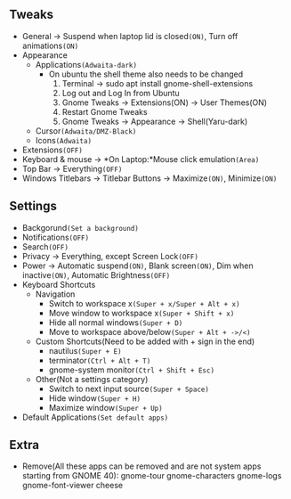## Tweaks
* General -> Suspend when laptop lid is closed`(ON)`, Turn off animations`(ON)`
* Appearance
    * Applications`(Adwaita-dark)`
      * On ubuntu the shell theme also needs to be changed
         1. Terminal -> sudo apt install gnome-shell-extensions
         2. Log out and Log In from Ubuntu
         3. Gnome Tweaks -> Extensions(ON) -> User Themes(ON)
         4. Restart Gnome Tweaks
         5. Gnome Tweaks -> Appearance -> Shell(Yaru-dark) 
    * Cursor`(Adwaita/DMZ-Black)`
    * Icons`(Adwaita)`
* Extensions`(OFF)`
* Keyboard & mouse -> *On Laptop:*Mouse click emulation`(Area)`
* Top Bar -> Everything`(OFF)`
* Windows Titlebars -> Titlebar Buttons -> Maximize`(ON)`, Minimize`(ON)`


## Settings
* Backgorund`(Set a background)`
* Notifications`(OFF)`
* Search`(OFF)`
* Privacy -> Everything, except Screen Lock`(OFF)`
* Power -> Automatic suspend`(ON)`, Blank screen`(ON)`, Dim when inactive`(ON)`, Automatic Brightness`(OFF)`
* Keyboard Shortcuts
  * Navigation
    * Switch to workspace x`(Super + x/Super + Alt + x)`
    * Move window to workspace x`(Super + Shift + x)`
    * Hide all normal windows`(Super + D)`
    * Move to workspace above/below`(Super + Alt + ->/<)`
  * Custom Shortcuts(Need to be added with + sign in the end)
    * nautilus`(Super + E)`
    * terminator`(Ctrl + Alt + T)`
    * gnome-system monitor`(Ctrl + Shift + Esc)`
  * Other(Not a settings category)
    * Switch to next input source`(Super + Space)`
    * Hide window`(Super + H)`
    * Maximize window`(Super + Up)`
* Default Applications`(Set default apps)`


## Extra
* Remove(All these apps can be removed and are not system apps starting from GNOME 40): gnome-tour gnome-characters gnome-logs gnome-font-viewer cheese
